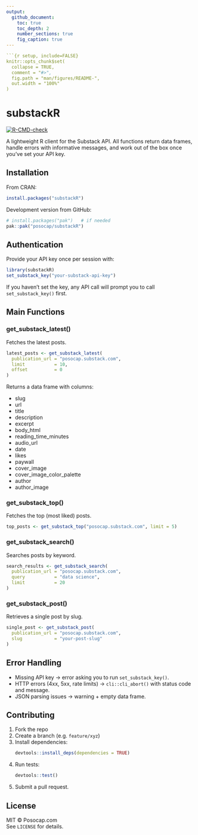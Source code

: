 ```yaml
---
output:
  github_document:
    toc: true
    toc_depth: 2
    number_sections: true
    fig_caption: true
---

```{r setup, include=FALSE}
knitr::opts_chunk$set(
  collapse = TRUE,
  comment = "#>",
  fig.path = "man/figures/README-",
  out.width = "100%"
)
```

# substackR

[![R-CMD-check](https://github.com/posocap/substackR/actions/workflows/R-CMD-check.yaml/badge.svg)](https://github.com/posocap/substackR/actions/workflows/R-CMD-check.yaml)

A lightweight R client for the Substack API. All functions return data frames, handle errors with informative messages, and work out of the box once you’ve set your API key.

## Installation

From CRAN:

```r
install.packages("substackR")
```

Development version from GitHub:

```r
# install.packages("pak")   # if needed
pak::pak("posocap/substackR")
```

## Authentication

Provide your API key once per session with:

```r
library(substackR)
set_substack_key("your-substack-api-key")
```

If you haven’t set the key, any API call will prompt you to call `set_substack_key()` first.

## Main Functions

### get_substack_latest()

Fetches the latest posts.

```r
latest_posts <- get_substack_latest(
  publication_url = "posocap.substack.com",
  limit           = 10,
  offset          = 0
)
```

Returns a data frame with columns:

- slug
- url
- title
- description
- excerpt
- body_html
- reading_time_minutes
- audio_url
- date
- likes
- paywall
- cover_image
- cover_image_color_palette
- author
- author_image

### get_substack_top()

Fetches the top (most liked) posts.

```r
top_posts <- get_substack_top("posocap.substack.com", limit = 5)
```

### get_substack_search()

Searches posts by keyword.

```r
search_results <- get_substack_search(
  publication_url = "posocap.substack.com",
  query           = "data science",
  limit           = 20
)
```

### get_substack_post()

Retrieves a single post by slug.

```r
single_post <- get_substack_post(
  publication_url = "posocap.substack.com",
  slug            = "your-post-slug"
)
```

## Error Handling

- Missing API key → error asking you to run `set_substack_key()`.
- HTTP errors (4xx, 5xx, rate limits) → `cli::cli_abort()` with status code and message.
- JSON parsing issues → warning + empty data frame.

## Contributing

1. Fork the repo
2. Create a branch (e.g. `feature/xyz`)
3. Install dependencies:
   ```r
   devtools::install_deps(dependencies = TRUE)
   ```
4. Run tests:
   ```r
   devtools::test()
   ```
5. Submit a pull request.

## License

MIT © Posocap.com  
See `LICENSE` for details.
